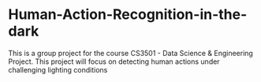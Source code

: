 # Human-Action-Recognition-in-the-dark
This is a group project for the course CS3501 - Data Science &amp; Engineering Project. This project will focus on detecting human actions under challenging lighting conditions
